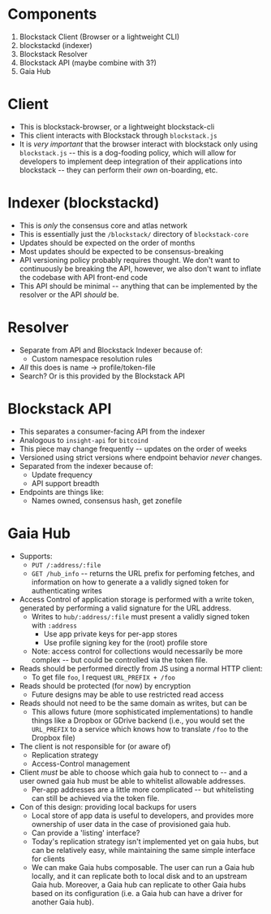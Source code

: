 
# Components

1. Blockstack Client (Browser or a lightweight CLI)
2. blockstackd (indexer)
3. Blockstack Resolver
4. Blockstack API (maybe combine with 3?)
5. Gaia Hub

# Client

* This is blockstack-browser, or a lightweight blockstack-cli
* This client interacts with Blockstack through `blockstack.js`
* It is *very important* that the browser interact with blockstack only using `blockstack.js` -- this is a dog-fooding policy, which will allow for developers to implement deep integration of their applications into blockstack -- they can perform their _own_ on-boarding, etc.

# Indexer (blockstackd)

* This is _only_ the consensus core and atlas network
* This is essentially just the `/blockstack/` directory of `blockstack-core`
* Updates should be expected on the order of months
* Most updates should be expected to be consensus-breaking
* API versioning policy probably requires thought. We don't want to continuously be breaking the API, however, we also don't want to inflate the codebase with API front-end code
* This API should be minimal -- anything that can be implemented by the resolver or the API _should_ be.

# Resolver

* Separate from API and Blockstack Indexer because of:
  * Custom namespace resolution rules
* _All_ this does is name -> profile/token-file
* Search? Or is this provided by the Blockstack API 

# Blockstack API

* This separates a consumer-facing API from the indexer
* Analogous to `insight-api` for `bitcoind`
* This piece may change frequently -- updates on the order of weeks
* Versioned using strict versions where endpoint behavior *never* changes.
* Separated from the indexer because of:
  * Update frequency
  * API support breadth
* Endpoints are things like:
  * Names owned, consensus hash, get zonefile

# Gaia Hub
* Supports:
  * `PUT /:address/:file`
  * `GET /hub_info` -- returns the URL prefix for perfoming fetches, and information on how to generate a a validly signed token for authenticating writes
* Access Control of application storage is performed with a write token, generated by performing a valid signature for the URL address.
  * Writes to `hub/:address/:file` must present a validly signed token with `:address`
    * Use app private keys for per-app stores
    * Use profile signing key for the (root) profile store
  * Note: access control for collections would necessarily be more complex -- but could be controlled via the token file.
* Reads should be performed directly from JS using a normal HTTP client:
  * To get file `foo`, I request `URL_PREFIX + /foo`
* Reads should be protected (for now) by encryption
  * Future designs may be able to use restricted read access
* Reads should not need to be the same domain as writes, but can be
  * This allows future (more sophisticated implementations) to handle things like a Dropbox or GDrive backend (i.e., you would set the `URL_PREFIX` to a service which knows how to translate `/foo` to the Dropbox file)
* The client is not responsible for (or aware of)
  * Replication strategy
  * Access-Control management
* Client _must_ be able to choose which gaia hub to connect to -- and a user owned gaia hub must be able to whitelist allowable addresses.
  * Per-app addresses are a little more complicated -- but whitelisting can still be achieved via the token file. 
* Con of this design: providing local backups for users
  * Local store of app data is useful to developers, and provides more ownership of user data in the case of provisioned gaia hub.
  * Can provide a 'listing' interface?
  * Today's replication strategy isn't implemented yet on gaia hubs, but can be relatively easy, while maintaining the same simple interface for clients
  * We can make Gaia hubs composable.  The user can run a Gaia hub locally, and it can replicate both to local disk and to an upstream Gaia hub.  Moreover, a Gaia hub can replicate to other Gaia hubs based on its configuration (i.e. a Gaia hub can have a driver for another Gaia hub).
